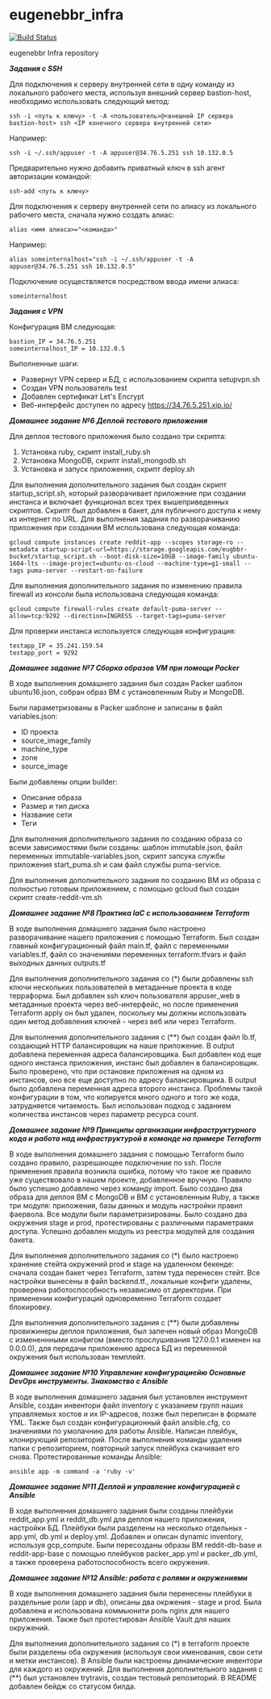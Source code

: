 # eugenebbr_infra


[![Build Status](https://travis-ci.com/Otus-DevOps-2020-02/eugenebbr_infra.svg?branch=master)](https://travis-ci.com/Otus-DevOps-2020-02/eugenebbr_infra)


eugenebbr Infra repository

***Задания с SSH***

Для подключения к серверу внутренней сети в одну команду из локального рабочего места, используя внешний сервер bastion-host, необходимо использовать следующий метод:

```
ssh -i <путь к ключу> -t -A <пользователь>@<внешний IP сервера bastion-host> ssh <IP конечного сервера внутренней сети>
```

Например:

```
ssh -i ~/.ssh/appuser -t -A appuser@34.76.5.251 ssh 10.132.0.5
```

Предварительно нужно добавить приватный ключ в ssh агент авторизации командой:

```
ssh-add <путь к ключу>
```

Для подключения к серверу внутренней сети по алиасу из локального рабочего места, сначала нужно создать алиас:

```
alias <имя алиаса>="<команда>"
```

Например:

```
alias someinternalhost="ssh -i ~/.ssh/appuser -t -A appuser@34.76.5.251 ssh 10.132.0.5"
```

Подключение осуществляется посредством ввода имени алиаса:

```
someinternalhost
```

***Задания с VPN***

Конфигурация ВМ следующая:

```
bastion_IP = 34.76.5.251
someinternalhost_IP = 10.132.0.5
```

Выполненные шаги:

- Развернут VPN сервер и БД, с использованием скрипта setupvpn.sh
- Создан VPN пользователь test
- Добавлен сертификат Let's Encrypt
- Веб-интерфейс доступен по адресу https://34.76.5.251.xip.io/


***Домашнее задание №6***
***Деплой тестового приложения***

Для деплоя тестового приложения было создано три скрипта:

1. Установка ruby, скрипт install_ruby.sh
2. Установка MongoDB, скрипт install_mongodb.sh
3. Установка и запуск приложения, скрипт deploy.sh

Для выполнения дополнительного задания был создан скрипт startup_script.sh, который разворачивает приложение при создании инстанса и включает функционал всех трех вышеприведенных скриптов.
Скрипт был добавлен в бакет, для публичного доступа к нему из интернет по URL.
Для выполнения задания по разворачиванию приложения при создании ВМ использована следующая команда:

```
gcloud compute instances create reddit-app --scopes storage-ro --metadata startup-script-url=https://storage.googleapis.com/eugbbr-bucket/startup_script.sh --boot-disk-size=10GB --image-family ubuntu-1604-lts --image-project=ubuntu-os-cloud --machine-type=g1-small --tags puma-server --restart-on-failure
```

Для выполнения дополнительного задания по изменению правила firewall из консоли была использована следующая команда:

```
gcloud compute firewall-rules create default-puma-server --allow=tcp:9292 --direction=INGRESS --target-tags=puma-server
```

Для проверки инстанса используется следующая конфигурация:

```
testapp_IP = 35.241.159.54
testapp_port = 9292
```

***Домашнее задание №7 Сборка образов VM при помощи Packer***

В ходе выполнения домашнего задания был создан Packer шаблон ubuntu16.json, собран образ ВМ с установленным Ruby и MongoDB.

Были параметризованы в Packer шаблоне и записаны в файл variables.json:

 - ID проекта
 - source_image_family
 - machine_type
 - zone
 - source_image

Были добавлены опции builder:

 - Описание образа
 - Размер и тип диска
 - Название сети
 - Теги

Для выполнения дополнительного задания по созданию образа со всеми зависимостями были созданы: шаблон immutable.json, файл переменных immutable-variables.json, скрипт запсука службы приложения start_puma.sh и сам файл службы puma-service.

Для выполнения дополнительного задания по созданию ВМ из образа с полностью готовым приложением, с помощью gcloud был создан скрипт create-reddit-vm.sh


***Домашнее задание №8 Практика IaC с использованием Terraform***

В ходе выполнения домашнего задания было настроено разворачивание нашего приложения с помощью Terraform.
Был создан главный конфигурационный файл main.tf, файл с переменными variables.tf, файл со значениями переменных terraform.tfvars и файл выходных данных outputs.tf

Для выполнения дополнительного задания со (*) были добавлены ssh ключи нескольких пользователей в метаданные проекта в коде терраформа.
Был добавлен ssh ключ пользователя appuser_web в метаданные проекта через веб-интерфейс, но после применения Terraform apply он был удален, поскольку мы должны использовать один метод добавления ключей - через веб или через Terraform.

Для выполнения дополнительного задания с (**) был создан файл lb.tf, создающий HTTP балансировщик на наше приложение. В output добавлена переменная адреса балансировщика.
Был добавлен код еще одного инстанса приложения, инстанс был добавлен в балансировщик. Было проверено, что при остановке приложения на одном из инстансов, оно все еще доступно по адресу балансировщика. В output было добавлена переменная адреса второго инстанса.
Проблемы такой конфигурации в том, что копируется много одного и того же кода, затрудняется читаемость.
Был использован подход с заданием количества инстансов через параметр ресурса count.

***Домашнее задание №9 Принципы организации инфраструктурного кода и работа над инфраструктурой в команде на примере Terraform***

В ходе выполнения домашнего задания с помощью Terraform было создано правило, разрешающее подключение по ssh. После применения правила возникла ошибка, потому что такое же правило уже существовало в нашем проекте, добавленное вручную. Правило было успешно добавлено через команду import.
Было создано два образа для деплоя ВМ с MongoDB и ВМ с установленным Ruby, а также три модуля: приложения, базы данных и модуль настройки правил фаервола. Все модули были параметризированы.
Было создано два окружения stage и prod, протестированы с различными параметрами доступа.
Успешно добавлен модуль из реестра модулей для создания бакета.

Для выполнения дополнительного задания со (*) было настроено хранение стейта окружений prod и stage на удаленном бекенде: сначала создан бакет через Terraform, затем туда перенесен стейт. Все настройки вынесены в файл backend.tf., локальные конфиги удалены, проверена работоспособность независимо от директории. При применении конфигураций одновременно Terraform создает блокировку.

Для выполнения дополнительного задания с (**) были добавлены провижинеры деплоя приложения, был запечен новый образ MongoDB с измененнными конфигом (вместо прослушивания 127.0.0.1 изменен на 0.0.0.0), для передачи приложению адреса БД из переменной окружения был использован темплейт.

***Домашнее задание №10 Управление конфигурациейю Основные DevOps инструменты. Знакомство с Ansible***

В ходе выполнения домашнего задания был установлен инструмент Ansible, создан инвентори файл inventory с указанием групп наших управляемых хостов и их IP-адресов, позже был переписан в формате YML. Также был создан конфигурационный файл ansible.cfg, со значениями по умолачнию для работы Ansible.
Написан плейбук, клонирующий репозиторий. После выполнения команды удаления папки с репозиторием, повторный запуск плейбука скачивает его снова.
Протестированные команды Ansible:

```
ansible app -m command -a 'ruby -v'
```

***Домашнее задание №11 Деплой и управление конфигурацией с Ansible***

В ходе выполнения домашнего задания были созданы плейбуки reddit_app.yml и reddit_db.yml для деплоя нашего приложения, настройки БД.
Плейбуки были разделены на несколько отдельных - app.yml, db.yml и deploy.yml.
Добавлен и описан dynamic inventory, используя gcp_compute.
Были пересозданы образы ВМ reddit-db-base и reddit-app-base с помощью плейбуков packer_app.yml и packer_db.yml, а также проверена работоспособность всего окружения.

***Домашнее задание №12 Ansible: работа с ролями и окружениями***

В ходе выполнения домашнего задания были перенесены плейбуки в раздельные роли (app и db), описаны два окржения - stage и prod.
Была добавлена и использована коммьюнити роль nginx для нашего приложения.
Также был протестирован Ansible Vault для наших окружений.

Для выполнения дополнительного задания со (*) в terraform проекте были разделены оба окружения (используя свои именования, свои сети и метки инстансов).
В Ansible были настроены динамические инвентори для каждого из окружений.
Для выполнения дополнительного задания с (**) был установлен trytravis, создан тестовый репозиторий. В README добавлен бейдж со статусом билда.
